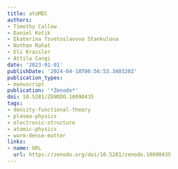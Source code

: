 ```yaml
---
title: atoMEC
authors:
- Timothy Callow
- Daniel Kotik
- Ekaterina Tsvetoslavova Stankulova
- Nathan Rahat
- Eli Kraisler
- Attila Cangi
date: '2023-01-01'
publishDate: '2024-04-18T06:56:53.340320Z'
publication_types:
- manuscript
publication: '*Zenodo*'
doi: 10.5281/ZENODO.10090435
tags:
- density-functional-theory
- plasma-physics
- electronic-structure
- atomic-physics
- warm-dense-matter
links:
- name: URL
  url: https://zenodo.org/doi/10.5281/zenodo.10090435
---
```

